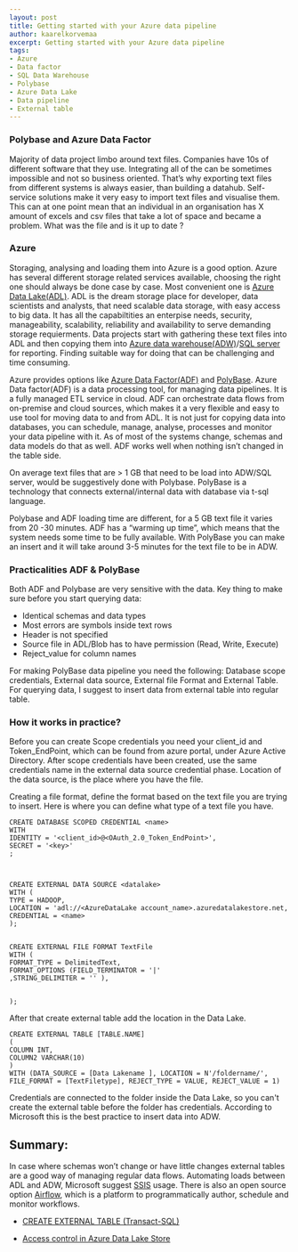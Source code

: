 ```yaml
---
layout: post
title: Getting started with your Azure data pipeline
author: kaarelkorvemaa
excerpt: Getting started with your Azure data pipeline
tags:
- Azure
- Data factor
- SQL Data Warehouse
- Polybase
- Azure Data Lake
- Data pipeline
- External table
---
```


### Polybase and Azure Data Factor
Majority of data project limbo around text files. Companies have 10s of different software that they use.  Integrating all of the can be sometimes impossible and not so business oriented. That’s why exporting text files from different systems is always easier, than building a datahub. Self-service solutions make it very easy to import text files and visualise them. This can at one point mean that an individual in an organisation has X amount of excels and csv files that take a lot of space and became a problem.  What was the file and is it up to date ?

### Azure
Storaging, analysing and loading them into Azure is a good option. Azure has several different storage related services available, choosing the right one should always be done case by case. Most convenient one is [Azure Data Lake(ADL)](https://azure.microsoft.com/en-us/solutions/data-lake/). ADL is the dream storage place for developer, data scientists and analysts, that need scalable data storage, with easy access to big data. It has all the capabiltities an enterpise needs, security, manageability, scalability, reliability and availability to serve demanding storage requierments. Data projects start with gathering these text files into ADL and then copying them into [Azure data warehouse(ADW)](https://azure.microsoft.com/en-us/services/sql-data-warehouse/?v=17.44)/[SQL server](https://azure.microsoft.com/en-us/services/sql-database/) for reporting. Finding suitable way for doing that can be challenging and time consuming.

Azure provides options like [ Azure Data Factor(ADF)](https://azure.microsoft.com/en-gb/services/data-factory/) and [PolyBase](https://docs.microsoft.com/en-us/sql/relational-databases/polybase/polybase-guide). Azure Data factor(ADF) is a data processing tool, for managing data pipelines. It is a fully managed ETL service in cloud. ADF can orchestrate data flows from on-premise and cloud sources, which makes it a very flexible and easy to use tool for moving data to and from ADL. It is not just for copying data into databases, you can schedule, manage, analyse, processes and monitor your data pipeline with it. As of most of the systems change, schemas and data models do that as well. ADF works well when nothing isn’t changed in the table side.

On average text files that are > 1 GB that need to be load into ADW/SQL server, would be suggestively done with Polybase. PolyBase is a technology that connects external/internal data with database via t-sql language.

Polybase and ADF loading time are different, for a 5 GB text file it varies from 20 -30 minutes. ADF has a “warming up time”, which means that the system needs some time to be fully available. With PolyBase you can make an insert and it will take around 3-5 minutes for the text file to be in ADW.

### Practicalities ADF & PolyBase

Both ADF and Polybase are very sensitive with the data. Key thing to make sure before you start querying data:

- Identical schemas and data types
- Most errors are symbols inside text rows
- Header is not specified
- Source file in ADL/Blob has to have permission (Read, Write, Execute)
- Reject_value for column names

For making PolyBase data pipeline you need the following: Database scope credentials, External data source, External file Format and External Table. For querying data, I suggest to insert data from external table into regular table.

### How it works in practice?

Before you can create Scope credentials you need your client_id and Token_EndPoint, which can be found from azure portal, under Azure Active Directory. After scope credentials have been created, use the same credentials name in the external data source credential phase. Location of the data source, is the place where you have the file.

Creating a file format, define the format based on the text file you are trying to insert. Here is where you can define what type of a text file you have.


```
CREATE DATABASE SCOPED CREDENTIAL <name>
WITH
IDENTITY = '<client_id>@<OAuth_2.0_Token_EndPoint>',
SECRET = '<key>'
;



CREATE EXTERNAL DATA SOURCE <datalake>
WITH (
TYPE = HADOOP,
LOCATION = 'adl://<AzureDataLake account_name>.azuredatalakestore.net,
CREDENTIAL = <name>
);


CREATE EXTERNAL FILE FORMAT TextFile
WITH (
FORMAT_TYPE = DelimitedText,
FORMAT_OPTIONS (FIELD_TERMINATOR = '|'
,STRING_DELIMITER = '' ),


);

```

After that create external table add the location in the Data Lake.

```
CREATE EXTERNAL TABLE [TABLE.NAME]
(
COLUMN INT,
COLUMN2 VARCHAR(10)
)
WITH (DATA_SOURCE = [Data Lakename ], LOCATION = N'/foldername/', FILE_FORMAT = [TextFiletype], REJECT_TYPE = VALUE, REJECT_VALUE = 1)
```

Credentials are connected to the folder inside the Data Lake, so you can't create the external table before the folder has credentials. According to Microsoft this is the best practice to insert data into ADW.



## Summary:
In case where schemas won’t change or have little changes external tables are a good way of managing regular data flows. Automating loads between ADL and ADW, Microsoft  suggest [SSIS](https://docs.microsoft.com/en-us/sql/integration-services/data-flow/azure-data-lake-store-source) usage. There is also an open source option [Airflow](https://airflow.apache.org/), which is a platform to programmatically author, schedule and monitor workflows.


* [CREATE EXTERNAL TABLE (Transact-SQL)](https://docs.microsoft.com/en-us/sql/t-sql/statements/create-external-table-transact-sql)

* [Access control in Azure Data Lake Store](https://docs.microsoft.com/en-us/azure/data-lake-store/data-lake-store-access-control)


